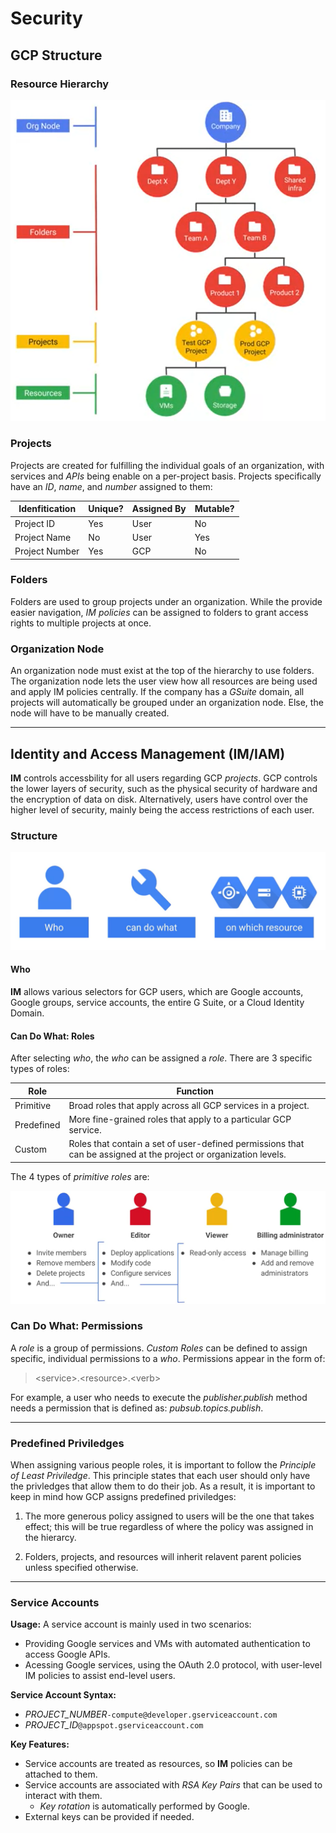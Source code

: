 # Security

## GCP Structure

### Resource Hierarchy

![Resource Hierarchy](./images/hierarchy.png)

### Projects

Projects are created for fulfilling the individual goals of an organization, with services and *APIs* being enable on a per-project basis. Projects specifically have an *ID*, *name*, and *number* assigned to them:

| Idenfitication | Unique? | Assigned By | Mutable? |
|----------------|---------|-------------|----------|
| Project ID     | Yes     | User        | No       |
| Project Name   | No      | User        | Yes      |
| Project Number | Yes     | GCP         | No       |


### Folders

Folders are used to group projects under an organization. While the provide easier navigation, *IM policies* can be assigned to folders to grant access rights to multiple projects at once.

### Organization Node

An organization node must exist at the top of the hierarchy to use folders. The organization node lets the user view how all resources are being used and apply IM policies centrally. If the company has a *GSuite* domain, all projects will automatically be grouped under an organization node. Else, the node will have to be manually created.

- - - -

## Identity and Access Management (IM/IAM)

**IM** controls accessbility for all users regarding GCP *projects*. GCP controls the lower layers of security, such as the physical security of hardware and the encryption of data on disk. Alternatively, users have control over the higher level of security, mainly being the access restrictions of each user.

### Structure

![Assigning Roles](./images/management.png)

#### Who

**IM** allows various selectors for GCP users, which are Google accounts, Google groups, service accounts, the entire G Suite, or a Cloud Identity Domain. 

#### Can Do What: Roles

After selecting *who*, the *who* can be assigned a *role*. There are 3 specific types of roles:

| Role       | Function |
|------------|----------|
| Primitive  | Broad roles that apply across all GCP services in a project.                                                |
| Predefined | More fine-grained roles that apply to a particular GCP service.                                             |
| Custom     | Roles that contain a set of user-defined permissions that can be assigned at the project or organization levels. |

The 4 types of *primitive roles* are:

![Primitive Roles](./images/roles.png)

### Can Do What: Permissions

A *role* is a group of permissions. *Custom Roles* can be defined to assign specific, individual permissions to a *who*. Permissions appear in the form of:

> \<service>.\<resource>.\<verb>

For example, a user who needs to execute the *publisher.publish* method needs a permission that is defined as: *pubsub.topics.publish*.

- - - -

### Predefined Priviledges

When assigning various people roles, it is important to follow the *Principle of Least Priviledge*. This principle states that each user should only have the privledges that allow them to do their job. As a result, it is important to keep in mind how GCP assigns predefined priviledges:

1. The more generous policy assigned to users will be the one that takes effect; this will be true regardless of where the policy was assigned in the hierarcy. 

2. Folders, projects, and resources will inherit relavent parent policies unless specified otherwise.

- - - -

### Service Accounts

__Usage:__
A service account is mainly used in two scenarios:

* Providing Google services and VMs with automated authentication to access Google APIs.
* Acessing Google services, using the OAuth 2.0 protocol, with user-level IM policies to assist end-level users.

__Service Account Syntax:__
* *PROJECT_NUMBER*`-compute@developer.gserviceaccount.com`
*  *PROJECT_ID*`@appspot.gserviceaccount.com`

__Key Features:__

* Service accounts are treated as resources, so **IM** policies can be attached to them.
* Service accounts are associated with *RSA Key Pairs* that can be used to interact with them.
  * *Key rotation* is automatically performed by Google.
* External keys can be provided if needed.

